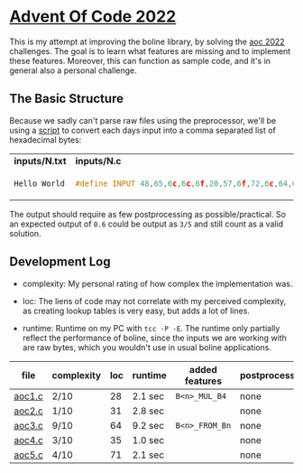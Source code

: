 # [Advent Of Code 2022](https://adventofcode.com/2022)

This is my attempt at improving the boline library, by solving the [aoc 2022](https://adventofcode.com/2022) challenges.
The goal is to learn what features are missing and to implement these features.
Moreover, this can function as sample code, and it's in general also a personal challenge.


## The Basic Structure

Because we sadly can't parse raw files using the preprocessor, we'll be using a [script](inputs/convert.sh) to convert each days input into a comma separated list of hexadecimal bytes:

<table>
<tr><td><b>inputs/N.txt</b></td><td><b>inputs/N.c</b></td></tr>
<tr><td>

```c
Hello World
```

</td><td>

```c
#define INPUT 48,65,6c,6c,6f,20,57,6f,72,6c,64,0a
```

</td></tr></table>

The output should require as few postprocessing as possible/practical.
So an expected output of `0.6` could be output as `3/5` and still count as a valid solution.



## Development Log


* complexity:
  My personal rating of how complex the implementation was.

* loc:
  The liens of code may not correlate with my perceived complexity, as creating lookup tables is very easy, but adds a lot of lines.

* runtime:
  Runtime on my PC with `tcc -P -E`. The runtime only partially reflect the performance of boline, since the inputs we are working with are raw bytes, which you wouldn't use in usual boline applications.


| file             | complexity | loc | runtime | added features | postprocessing | godbolt                                      |
| ----             | ---------- | --- | ------- | -------------- | -------------- | -------                                      |
| [aoc1.c](aoc1.c) | 2/10       | 28  | 2.1 sec | `B<n>_MUL_B4`  | none           | [WK4zdW5vK](https://godbolt.org/z/WK4zdW5vK) |
| [aoc2.c](aoc2.c) | 1/10       | 31  | 2.8 sec |                | none           | [cKef7jPWs](https://godbolt.org/z/cKef7jPWs) |
| [aoc3.c](aoc3.c) | 9/10       | 64  | 9.2 sec | `B<n>_FROM_Bn` | none           | [ezozv1jTT](https://godbolt.org/z/ezozv1jTT) |
| [aoc4.c](aoc4.c) | 3/10       | 35  | 1.0 sec |                | none           | [8TP8zeeb1](https://godbolt.org/z/8TP8zeeb1) |
| [aoc5.c](aoc5.c) | 4/10       | 71  | 2.1 sec |                | none           | [M1bedjhEv](https://godbolt.org/z/M1bedjhEv) |

